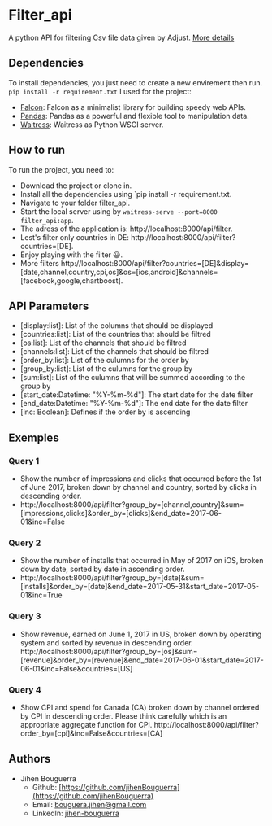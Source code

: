 # Filter_api
A python API for filtering Csv file data given by Adjust.
[More details](https://gist.github.com/kotik/93bbded94031a04e46f75cbef23b2ec7)

## Dependencies ##

To install dependencies, you just need to create a new envirement then run.
  `pip install -r requirement.txt`
I used for the project:
* [Falcon](https://falcon.readthedocs.io/en/stable/): Falcon as a minimalist library for building speedy web APIs.
* [Pandas](https://pandas.pydata.org/): Pandas as a powerful and flexible tool to manipulation data.
* [Waitress](https://docs.pylonsproject.org/projects/waitress/en/stable/): Waitress as Python WSGI server.
 
## How to run ##
To run the project, you need to:
* Download the project or clone in.
* Install all the dependencies using `pip install -r requirement.txt. 
* Navigate to your folder filter_api.
* Start the local server using by `waitress-serve --port=8000 filter_api:app`.
* The adress of the application is: http://localhost:8000/api/filter.
* Lest's filter only countries in DE: http://localhost:8000/api/filter?countries=[DE].
* Enjoy playing with the filter :smiley:.
* More filters http://localhost:8000/api/filter?countries=[DE]&display=[date,channel,country,cpi,os]&os=[ios,android]&channels=[facebook,google,chartboost].

## API Parameters ##

* [display:list]: List of the columns that should be displayed 
* [countries:list]: List of the countries that should be filtred 
* [os:list]: List of the channels that should be filtred 
* [channels:list]: List of the channels that should be filtred
* [order_by:list]: List of the culumns for the  order by
* [group_by:list]:  List of the culumns for the  group by
* [sum:list]:  List of the culumns that will be summed according to the group by 
* [start_date:Datetime: "%Y-%m-%d"]:  The start date for the date filter 
* [end_date:Datetime: "%Y-%m-%d"]: The end date for the date filter
* [inc: Boolean]: Defines if the order by is ascending

## Exemples ##
### Query 1 ###
* Show the number of impressions and clicks that occurred before the 1st of June 2017, broken down by channel and country, sorted by clicks in descending order.
* http://localhost:8000/api/filter?group_by=[channel,country]&sum=[impressions,clicks]&order_by=[clicks]&end_date=2017-06-01&inc=False
### Query 2 ###
* Show the number of installs that occurred in May of 2017 on iOS, broken down by date, sorted by date in ascending order.
* http://localhost:8000/api/filter?group_by=[date]&sum=[installs]&order_by=[date]&end_date=2017-05-31&start_date=2017-05-01&inc=True
### Query 3 ###
* Show revenue, earned on June 1, 2017 in US, broken down by operating system and sorted by revenue in descending order.
http://localhost:8000/api/filter?group_by=[os]&sum=[revenue]&order_by=[revenue]&end_date=2017-06-01&start_date=2017-06-01&inc=False&countries=[US]
### Query 4 ###
* Show CPI and spend for Canada (CA) broken down by channel ordered by CPI in descending order. Please think carefully which is an appropriate aggregate function for CPI.
http://localhost:8000/api/filter?order_by=[cpi]&inc=False&countries=[CA]

## Authors ##

* Jihen Bouguerra
  * Github: [https://github.com/jihenBouguerra](https://github.com/jihenBouguerra)
  * Email: [bouguera.jihen@gmail.com](bouguera.jihen@gmail.com)
  * LinkedIn: [jihen-bouguerra](https://www.linkedin.com/in/jihen-bouguerra/)
